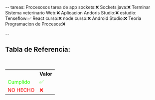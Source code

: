 --
tareas: 
Procesosos tarea de app sockets:❌
Sockets java:❌
Terminar Sistema veterinario Web:❌
Aplicacion Andoris Studio:❌
estudio:
Tenseflow:✅
React curso:❌
node curso:❌
Android Studio:❌
Teoria Programacion de Procesos:❌






--

<div  class="bc-diario">
<h2> Tabla de Referencia:</h2>
<table class="table-diario">
  <tr class="tr-diario">
    <th class="th-diario"></th>
    <th class="th-diario">Valor</th>
  </tr>
  <tr class="tr-diario">
    <td class="td-diario" style="color:2bff00">Cumplido</td>
    <td class="td-diario" style="color:2bff00">✅</td>
  </tr>
  <tr class="tr-diario">
    <td class="td-diario" style="color:red">NO HECHO</td>
    <td class="td-diario" style="color:red">❌</td>
  </tr>
</table>